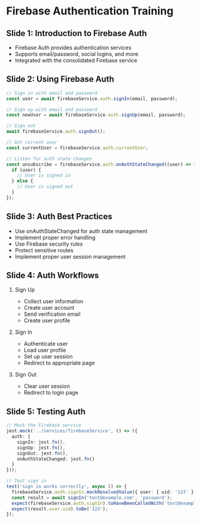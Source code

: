 # Firebase Authentication Training

## Slide 1: Introduction to Firebase Auth

- Firebase Auth provides authentication services
- Supports email/password, social logins, and more
- Integrated with the consolidated Firebase service

## Slide 2: Using Firebase Auth

```typescript
// Sign in with email and password
const user = await firebaseService.auth.signIn(email, password);

// Sign up with email and password
const newUser = await firebaseService.auth.signUp(email, password);

// Sign out
await firebaseService.auth.signOut();

// Get current user
const currentUser = firebaseService.auth.currentUser;

// Listen for auth state changes
const unsubscribe = firebaseService.auth.onAuthStateChanged((user) => {
  if (user) {
    // User is signed in
  } else {
    // User is signed out
  }
});
```

## Slide 3: Auth Best Practices

- Use onAuthStateChanged for auth state management
- Implement proper error handling
- Use Firebase security rules
- Protect sensitive routes
- Implement proper user session management

## Slide 4: Auth Workflows

1. Sign Up
   - Collect user information
   - Create user account
   - Send verification email
   - Create user profile

2. Sign In
   - Authenticate user
   - Load user profile
   - Set up user session
   - Redirect to appropriate page

3. Sign Out
   - Clear user session
   - Redirect to login page

## Slide 5: Testing Auth

```typescript
// Mock the Firebase service
jest.mock('../services/firebaseService', () => ({
  auth: {
    signIn: jest.fn(),
    signUp: jest.fn(),
    signOut: jest.fn(),
    onAuthStateChanged: jest.fn()
  }
}));

// Test sign in
test('sign in works correctly', async () => {
  firebaseService.auth.signIn.mockResolvedValue({ user: { uid: '123' } });
  const result = await signIn('test@example.com', 'password');
  expect(firebaseService.auth.signIn).toHaveBeenCalledWith('test@example.com', 'password');
  expect(result.user.uid).toBe('123');
});
```
